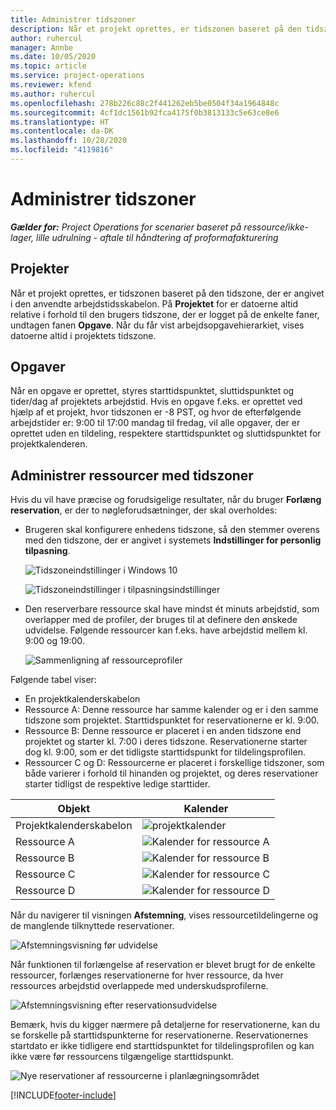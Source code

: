 ```yaml
---
title: Administrer tidszoner
description: Når et projekt oprettes, er tidszonen baseret på den tidszone, der er angivet i den anvendte arbejdstidsskabelon.
author: ruhercul
manager: Annbe
ms.date: 10/05/2020
ms.topic: article
ms.service: project-operations
ms.reviewer: kfend
ms.author: ruhercul
ms.openlocfilehash: 278b226c88c2f441262eb5be0504f34a1964848c
ms.sourcegitcommit: 4cf1dc1561b92fca4175f0b3813133c5e63ce8e6
ms.translationtype: HT
ms.contentlocale: da-DK
ms.lasthandoff: 10/28/2020
ms.locfileid: "4119816"
---
```

# <a name="manage-time-zones"></a>Administrer tidszoner

_**Gælder for:** Project Operations for scenarier baseret på ressource/ikke-lager, lille udrulning - aftale til håndtering af proformafakturering_


## <a name="projects"></a>Projekter

Når et projekt oprettes, er tidszonen baseret på den tidszone, der er angivet i den anvendte arbejdstidsskabelon. På **Projektet** for er datoerne altid relative i forhold til den brugers tidszone, der er logget på de enkelte faner, undtagen fanen **Opgave**. Når du får vist arbejdsopgavehierarkiet, vises datoerne altid i projektets tidszone.

## <a name="tasks"></a>Opgaver

Når en opgave er oprettet, styres starttidspunktet, sluttidspunktet og tider/dag af projektets arbejdstid. Hvis en opgave f.eks. er oprettet ved hjælp af et projekt, hvor tidszonen er -8 PST, og hvor de efterfølgende arbejdstider er: 9:00 til 17:00 mandag til fredag, vil alle opgaver, der er oprettet uden en tildeling, respektere starttidspunktet og sluttidspunktet for projektkalenderen.

## <a name="manage-resources-with-time-zones"></a>Administrer ressourcer med tidszoner

Hvis du vil have præcise og forudsigelige resultater, når du bruger **Forlæng reservation**, er der to nøgleforudsætninger, der skal overholdes:  

- Brugeren skal konfigurere enhedens tidszone, så den stemmer overens med den tidszone, der er angivet i systemets **Indstillinger for personlig tilpasning**.
 
  ![Tidszoneindstillinger i Windows 10](media/reconcile-assignments-03.png)

  ![Tidszoneindstillinger i tilpasningsindstillinger](media/reconcile-assignments-04.png)
 
- Den reserverbare ressource skal have mindst ét minuts arbejdstid, som overlapper med de profiler, der bruges til at definere den ønskede udvidelse. Følgende ressourcer kan f.eks. have arbejdstid mellem kl. 9:00 og 19:00. 

  ![Sammenligning af ressourceprofiler](media/reconcile-assignments-05.png)

Følgende tabel viser:

- En projektkalenderskabelon
- Ressource A: Denne ressource har samme kalender og er i den samme tidszone som projektet. Starttidspunktet for reservationerne er kl. 9:00.
- Ressource B: Denne ressource er placeret i en anden tidszone end projektet og starter kl. 7:00 i deres tidszone. Reservationerne starter dog kl. 9:00, som er det tidligste starttidspunkt for tildelingsprofilen.
- Ressourcer C og D: Ressourcerne er placeret i forskellige tidszoner, som både varierer i forhold til hinanden og projektet, og deres reservationer starter tidligst de respektive ledige starttider.

|Objekt  |Kalender  |
|-|-|
|Projektkalenderskabelon   | ![projektkalender](media/reconcile-assignments-06.png) |
|Ressource A  | ![Kalender for ressource A](media/reconcile-assignments-06.png) |
|Ressource B  |  ![Kalender for ressource B](media/reconcile-assignments-07.png) |
|Ressource C  |  ![Kalender for ressource C](media/reconcile-assignments-08.png) |
|Ressource D  | ![Kalender for ressource D](media/reconcile-assignments-09.png)  |
 
Når du navigerer til visningen **Afstemning**, vises ressourcetildelingerne og de manglende tilknyttede reservationer.

![Afstemningsvisning før udvidelse](media/reconcile-assignments-10.png)

Når funktionen til forlængelse af reservation er blevet brugt for de enkelte ressourcer, forlænges reservationerne for hver ressource, da hver ressources arbejdstid overlappede med underskudsprofilerne.

![Afstemningsvisning efter reservationsudvidelse](media/reconcile-assignments-11.png) 

Bemærk, hvis du kigger nærmere på detaljerne for reservationerne, kan du se forskelle på starttidspunkterne for reservationerne. Reservationernes startdato er ikke tidligere end starttidspunktet for tildelingsprofilen og kan ikke være før ressourcens tilgængelige starttidspunkt.

![Nye reservationer af ressourcerne i planlægningsområdet](media/reconcile-assignments-12.png)


[!INCLUDE[footer-include](../includes/footer-banner.md)]